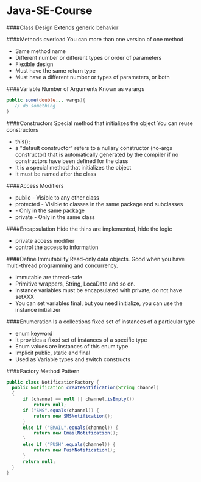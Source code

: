 # Java-SE-Course

####Class Design
Extends generic behavior

####Methods overload
You can more than one version of one method
 - Same method name
 - Different number or different types or order of parameters
 - Flexible design
 - Must have the same return type
 - Must have a different number or types of parameters, or both
 
####Variable Number of Arguments
Known as varargs

 ```java
 public some(double... vargs){
    // do something
 }
 ```
 
####Constructors
Special method that initializes the object
You can reuse constructors
 - this(<other constructor parameters>);
 - a "default constructor" refers to a nullary constructor (no-args constructor) that is automatically generated by the compiler if no constructors have been defined for the class
 - It is a special method that initializes the object
 - It must be named after the class 

####Access Modifiers
 - public - Visible to any other class
 - protected - Visible to classes in the same package and subclasses
 - <default> - Only in the same package
 - private - Only in the same class
 
####Encapsulation
Hide the thins are implemented, hide the logic
 - private access modifier
 - control the access to information
 
####Define Immutability
Read-only data objects.
Good when you have multi-thread programming and concurrency.

 - Immutable are thread-safe
 - Primitive wrappers, String, LocaDate and so on.
 - Instance variables must be encapsulated with private, do not have setXXX
 - You can set variables final, but you need initialize, you can use the instance initializer
 
####Enumeration
Is a collections fixed set of instances of a particular type
 - enum keyword
 - It provides a fixed set of instances of a specific type
 - Enum values are instances of this enum type
 - Implicit public, static and final
 - Used as Variable types and switch constructs
 
####Factory Method Pattern
  ```java
public class NotificationFactory {
    public Notification createNotification(String channel)
    {
        if (channel == null || channel.isEmpty())
            return null;
        if ("SMS".equals(channel)) {
            return new SMSNotification();
        }
        else if ("EMAIL".equals(channel)) {
            return new EmailNotification();
        }
        else if ("PUSH".equals(channel)) {
            return new PushNotification();
        }
        return null;
    }
}
 ```